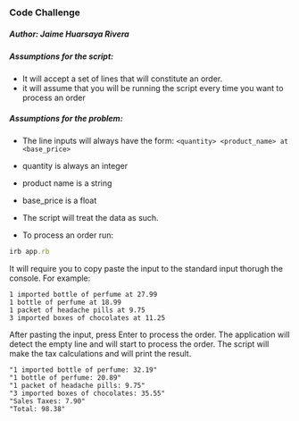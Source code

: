 ### Code Challenge

##### Author: Jaime Huarsaya Rivera
##### Assumptions for the script:
- It will accept a set of lines that will constitute an order.
- it will assume that you will be running the script every time you want to process an order


##### Assumptions for the problem:
- The line inputs will always have the form: `<quantity> <product_name> at <base_price>`
- quantity is always an integer
- product name is a string
- base_price is a float
- The script will treat the data as such.

- To process an order run: 
```ruby
irb app.rb
```
It will require you to copy paste the input to the standard input thorugh the console.
For example:

```
1 imported bottle of perfume at 27.99
1 bottle of perfume at 18.99
1 packet of headache pills at 9.75
3 imported boxes of chocolates at 11.25
```


After pasting the input, press Enter to process the order.
The application will detect the empty line and will start to process the order.
The script will make the tax calculations and will print the result.

```
"1 imported bottle of perfume: 32.19"
"1 bottle of perfume: 20.89"
"1 packet of headache pills: 9.75"
"3 imported boxes of chocolates: 35.55"
"Sales Taxes: 7.90"
"Total: 98.38"
```
